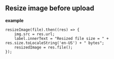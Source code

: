 ## Resize image before upload

**example**

```
resizeImage(file).then((res) => {
    img.src = res.url;
    label.innerText = "Resized file size = " + res.size.toLocaleString('en-US') + " bytes";
    resizedImage = res.file();
});
```